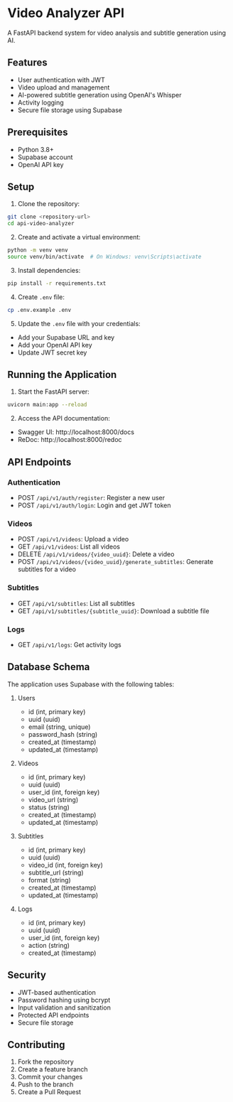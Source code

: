 # Video Analyzer API

A FastAPI backend system for video analysis and subtitle generation using AI.

## Features

- User authentication with JWT
- Video upload and management
- AI-powered subtitle generation using OpenAI's Whisper
- Activity logging
- Secure file storage using Supabase

## Prerequisites

- Python 3.8+
- Supabase account
- OpenAI API key

## Setup

1. Clone the repository:
```bash
git clone <repository-url>
cd api-video-analyzer
```

2. Create and activate a virtual environment:
```bash
python -m venv venv
source venv/bin/activate  # On Windows: venv\Scripts\activate
```

3. Install dependencies:
```bash
pip install -r requirements.txt
```

4. Create `.env` file:
```bash
cp .env.example .env
```

5. Update the `.env` file with your credentials:
- Add your Supabase URL and key
- Add your OpenAI API key
- Update JWT secret key

## Running the Application

1. Start the FastAPI server:
```bash
uvicorn main:app --reload
```

2. Access the API documentation:
- Swagger UI: http://localhost:8000/docs
- ReDoc: http://localhost:8000/redoc

## API Endpoints

### Authentication
- POST `/api/v1/auth/register`: Register a new user
- POST `/api/v1/auth/login`: Login and get JWT token

### Videos
- POST `/api/v1/videos`: Upload a video
- GET `/api/v1/videos`: List all videos
- DELETE `/api/v1/videos/{video_uuid}`: Delete a video
- POST `/api/v1/videos/{video_uuid}/generate_subtitles`: Generate subtitles for a video

### Subtitles
- GET `/api/v1/subtitles`: List all subtitles
- GET `/api/v1/subtitles/{subtitle_uuid}`: Download a subtitle file

### Logs
- GET `/api/v1/logs`: Get activity logs

## Database Schema

The application uses Supabase with the following tables:

1. Users
   - id (int, primary key)
   - uuid (uuid)
   - email (string, unique)
   - password_hash (string)
   - created_at (timestamp)
   - updated_at (timestamp)

2. Videos
   - id (int, primary key)
   - uuid (uuid)
   - user_id (int, foreign key)
   - video_url (string)
   - status (string)
   - created_at (timestamp)
   - updated_at (timestamp)

3. Subtitles
   - id (int, primary key)
   - uuid (uuid)
   - video_id (int, foreign key)
   - subtitle_url (string)
   - format (string)
   - created_at (timestamp)
   - updated_at (timestamp)

4. Logs
   - id (int, primary key)
   - uuid (uuid)
   - user_id (int, foreign key)
   - action (string)
   - created_at (timestamp)

## Security

- JWT-based authentication
- Password hashing using bcrypt
- Input validation and sanitization
- Protected API endpoints
- Secure file storage

## Contributing

1. Fork the repository
2. Create a feature branch
3. Commit your changes
4. Push to the branch
5. Create a Pull Request 